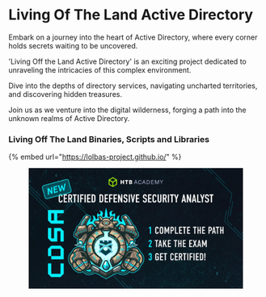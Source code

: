 # Living Of The Land Active Directory

Embark on a journey into the heart of Active Directory, where every corner holds secrets waiting to be uncovered.

'Living Off the Land Active Directory' is an exciting project dedicated to unraveling the intricacies of this complex environment.&#x20;

Dive into the depths of directory services, navigating uncharted territories, and discovering hidden treasures.&#x20;

Join us as we venture into the digital wilderness, forging a path into the unknown realms of Active Directory.

### Living Off The Land Binaries, Scripts and Libraries

{% embed url="https://lolbas-project.github.io/" %}

<div data-full-width="true">

<figure><img src=".gitbook/assets/a4f23670e1833f3fdb077ca70bbd5d66.jpg" alt=""><figcaption></figcaption></figure>

</div>
